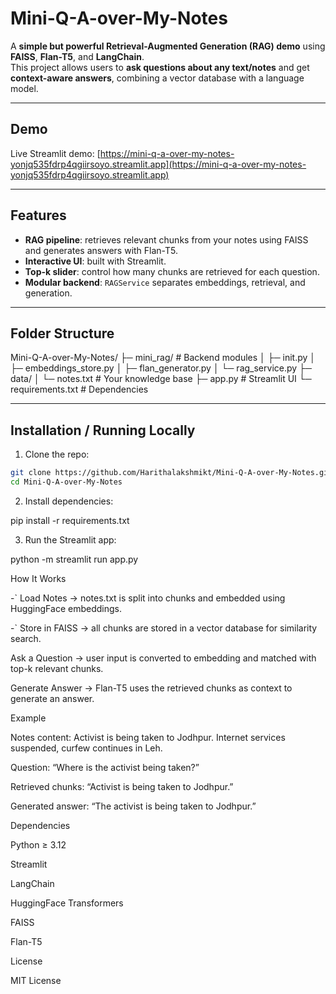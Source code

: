 # Mini-Q-A-over-My-Notes

A **simple but powerful Retrieval-Augmented Generation (RAG) demo** using **FAISS**, **Flan-T5**, and **LangChain**.  
This project allows users to **ask questions about any text/notes** and get **context-aware answers**, combining a vector database with a language model.

---

## **Demo**

Live Streamlit demo: [https://mini-q-a-over-my-notes-yonjq535fdrp4qgiirsoyo.streamlit.app](https://mini-q-a-over-my-notes-yonjq535fdrp4qgiirsoyo.streamlit.app)

---

## **Features**

- **RAG pipeline**: retrieves relevant chunks from your notes using FAISS and generates answers with Flan-T5.  
- **Interactive UI**: built with Streamlit.  
- **Top-k slider**: control how many chunks are retrieved for each question.  
- **Modular backend**: `RAGService` separates embeddings, retrieval, and generation.

---

## **Folder Structure**

Mini-Q-A-over-My-Notes/
├─ mini_rag/ # Backend modules
│ ├─ init.py
│ ├─ embeddings_store.py
│ ├─ flan_generator.py
│ └─ rag_service.py
├─ data/
│ └─ notes.txt # Your knowledge base
├─ app.py # Streamlit UI
└─ requirements.txt # Dependencies


---

## **Installation / Running Locally**

1. Clone the repo:

```bash
git clone https://github.com/Harithalakshmikt/Mini-Q-A-over-My-Notes.git
cd Mini-Q-A-over-My-Notes
```

2. Install dependencies:

pip install -r requirements.txt

3. Run the Streamlit app:

python -m streamlit run app.py

How It Works

-` Load Notes → notes.txt is split into chunks and embedded using HuggingFace embeddings.

-` Store in FAISS → all chunks are stored in a vector database for similarity search.

Ask a Question → user input is converted to embedding and matched with top-k relevant chunks.

Generate Answer → Flan-T5 uses the retrieved chunks as context to generate an answer.

Example

Notes content: Activist is being taken to Jodhpur. Internet services suspended, curfew continues in Leh.

Question: “Where is the activist being taken?”

Retrieved chunks: “Activist is being taken to Jodhpur.”

Generated answer: “The activist is being taken to Jodhpur.”

Dependencies

Python ≥ 3.12

Streamlit

LangChain

HuggingFace Transformers

FAISS

Flan-T5

License

MIT License


